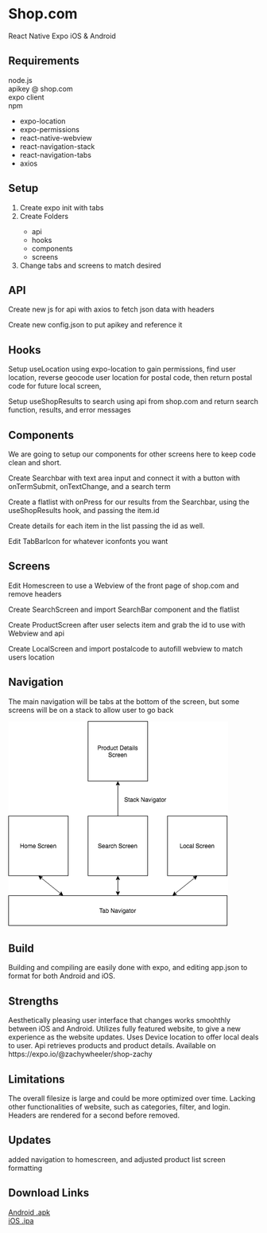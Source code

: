 # Shop.com
React Native Expo iOS &amp; Android

<h2>Requirements</h2>


node.js <br>
apikey @ shop.com<br>
expo client<br>
npm
<ul>
  <li>expo-location</li>
  <li>expo-permissions</li>
  <li>react-native-webview</li>
  <li>react-navigation-stack</li>
  <li>react-navigation-tabs</li>
  <li>axios</li>
</ul>
  
<h2>Setup</h2>
<ol>
  <li>Create expo init with tabs</li> 
  <li>Create Folders</li>
  <ul>
      <li>api</li>
      <li>hooks</li>
      <li>components</li>
      <li>screens</li>
</ul>
<li>Change tabs and screens to match desired</li>
</ol>

<h2>API</h2>
<p>Create new js for api with axios to fetch json data with headers</p>
<p>Create new config.json to put apikey and reference it</p>

<h2>Hooks</h2>
<p>Setup useLocation using expo-location to gain permissions, find user location, reverse
   geocode user location for postal code, then return postal code for future local screen,</p>
<p>Setup useShopResults to search using api from shop.com and return search function, results, and error messages</p>

<h2>Components</h2>
<p>We are going to setup our components for other screens here to keep code clean and short.</p>
<p>Create Searchbar with text area input and connect it with a button with onTermSubmit, onTextChange, and a search term</p>
<p>Create a flatlist with onPress for our results from the Searchbar, using the useShopResults hook, and passing the item.id</p>
<p>Create details for each item in the list passing the id as well.</p>
<p>Edit TabBarIcon for whatever iconfonts you want</p>

<h2>Screens</h2>
<p>Edit Homescreen to use a Webview of the front page of shop.com and remove headers</p>
<p>Create SearchScreen and import SearchBar component and the flatlist</p>
<p>Create ProductScreen after user selects item and grab the id to use with Webview and api</p>
<p>Create LocalScreen and import postalcode to autofill webview to match users location</p>

<h2>Navigation</h2>
<p>The main navigation will be tabs at the bottom of the screen, but some screens will be on a stack to allow user to go back</p>
<img src="https://github.com/zachywheeler/Shop.com/blob/master/Shop%20App.png?raw=true">


<h2>Build</h2>
<p>Building and compiling are easily done with expo, and editing app.json to format for both Android and iOS.</p>

<h2>Strengths</h2>
<p>Aesthetically pleasing user interface that changes works smoohthly 
  between iOS and Android. Utilizes fully featured website, to give a new experience as the website updates.
  Uses Device location to offer local deals to user. Api retrieves products and 
  product details. Available on https://expo.io/@zachywheeler/shop-zachy
</p>

<h2>Limitations</h2>
<p>The overall filesize is large and could be more optimized over time. Lacking other functionalities of 
  website, such as categories, filter, and login. Headers are rendered for a second before removed.</p>
  
  <h2>Updates</h2>
  <p> added navigation to homescreen, and adjusted product list screen formatting</p>
  
<h2>Download Links</h2>
<a href="https://drive.google.com/open?id=16K5Zh-WnluYOkBv_upNOp-Z_d-7Z9RTL">Android .apk</a> <br>
<a href="https://drive.google.com/open?id=1M-IAKyLbInfff_2iwdX9eYBIDIPDxgmu">iOS .ipa</a>
